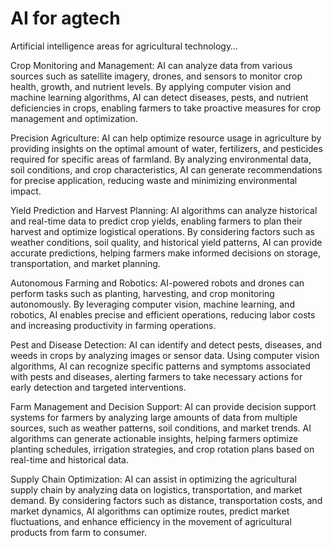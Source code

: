 # AI for agtech 

Artificial intelligence areas for agricultural technology…

Crop Monitoring and Management: AI can analyze data from various sources such as satellite imagery, drones, and sensors to monitor crop health, growth, and nutrient levels. By applying computer vision and machine learning algorithms, AI can detect diseases, pests, and nutrient deficiencies in crops, enabling farmers to take proactive measures for crop management and optimization.

Precision Agriculture: AI can help optimize resource usage in agriculture by providing insights on the optimal amount of water, fertilizers, and pesticides required for specific areas of farmland. By analyzing environmental data, soil conditions, and crop characteristics, AI can generate recommendations for precise application, reducing waste and minimizing environmental impact.

Yield Prediction and Harvest Planning: AI algorithms can analyze historical and real-time data to predict crop yields, enabling farmers to plan their harvest and optimize logistical operations. By considering factors such as weather conditions, soil quality, and historical yield patterns, AI can provide accurate predictions, helping farmers make informed decisions on storage, transportation, and market planning.

Autonomous Farming and Robotics: AI-powered robots and drones can perform tasks such as planting, harvesting, and crop monitoring autonomously. By leveraging computer vision, machine learning, and robotics, AI enables precise and efficient operations, reducing labor costs and increasing productivity in farming operations.

Pest and Disease Detection: AI can identify and detect pests, diseases, and weeds in crops by analyzing images or sensor data. Using computer vision algorithms, AI can recognize specific patterns and symptoms associated with pests and diseases, alerting farmers to take necessary actions for early detection and targeted interventions.

Farm Management and Decision Support: AI can provide decision support systems for farmers by analyzing large amounts of data from multiple sources, such as weather patterns, soil conditions, and market trends. AI algorithms can generate actionable insights, helping farmers optimize planting schedules, irrigation strategies, and crop rotation plans based on real-time and historical data.

Supply Chain Optimization: AI can assist in optimizing the agricultural supply chain by analyzing data on logistics, transportation, and market demand. By considering factors such as distance, transportation costs, and market dynamics, AI algorithms can optimize routes, predict market fluctuations, and enhance efficiency in the movement of agricultural products from farm to consumer.